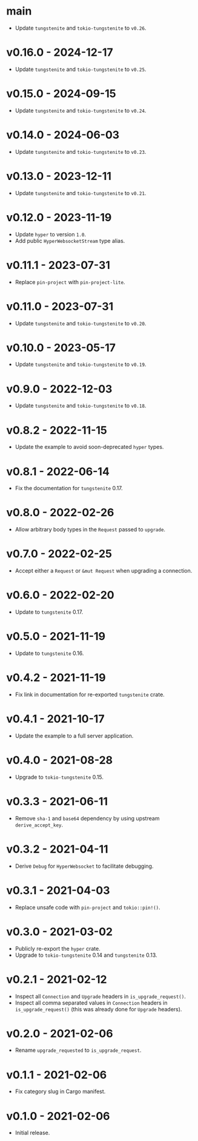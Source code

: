 # main
* Update `tungstenite` and `tokio-tungstenite` to `v0.26`.

# v0.16.0 - 2024-12-17
* Update `tungstenite` and `tokio-tungstenite` to `v0.25`.

# v0.15.0 - 2024-09-15
* Update `tungstenite` and `tokio-tungstenite` to `v0.24`.

# v0.14.0 - 2024-06-03
* Update `tungstenite` and `tokio-tungstenite` to `v0.23`.

# v0.13.0 - 2023-12-11
* Update `tungstenite` and `tokio-tungstenite` to `v0.21`.

# v0.12.0 - 2023-11-19
* Update `hyper` to version `1.0`.
* Add public `HyperWebsocketStream` type alias.

# v0.11.1 - 2023-07-31
* Replace `pin-project` with `pin-project-lite`.

# v0.11.0 - 2023-07-31
* Update `tungstenite` and `tokio-tungstenite` to `v0.20`.

# v0.10.0 - 2023-05-17
* Update `tungstenite` and `tokio-tungstenite` to `v0.19`.

# v0.9.0 - 2022-12-03
* Update `tungstenite` and `tokio-tungstenite` to `v0.18`.

# v0.8.2 - 2022-11-15
* Update the example to avoid soon-deprecated `hyper` types.

# v0.8.1 - 2022-06-14
* Fix the documentation for `tungstenite` 0.17.

# v0.8.0 - 2022-02-26
* Allow arbitrary body types in the `Request` passed to `upgrade`.

# v0.7.0 - 2022-02-25
* Accept either a `Request` or `&mut Request` when upgrading a connection.

# v0.6.0 - 2022-02-20
* Update to `tungstenite` 0.17.

# v0.5.0 - 2021-11-19
* Update to `tungstenite` 0.16.

# v0.4.2 - 2021-11-19
* Fix link in documentation for re-exported `tungstenite` crate.

# v0.4.1 - 2021-10-17
* Update the example to a full server application.

# v0.4.0 - 2021-08-28
* Upgrade to `tokio-tungstenite` 0.15.

# v0.3.3 - 2021-06-11
* Remove `sha-1` and `base64` dependency by using upstream `derive_accept_key`.

# v0.3.2 - 2021-04-11
* Derive `Debug` for `HyperWebsocket` to facilitate debugging.

# v0.3.1 - 2021-04-03
* Replace unsafe code with `pin-project` and `tokio::pin!()`.

# v0.3.0 - 2021-03-02
* Publicly re-export the `hyper` crate.
* Upgrade to `tokio-tungstenite` 0.14 and `tungstenite` 0.13.

# v0.2.1 - 2021-02-12
* Inspect all `Connection` and `Upgrade` headers in `is_upgrade_request()`.
* Inspect all comma separated values in `Connection` headers in `is_upgrade_request()` (this was already done for `Upgrade` headers).

# v0.2.0 - 2021-02-06
* Rename `upgrade_requested` to `is_upgrade_request`.

# v0.1.1 - 2021-02-06
* Fix category slug in Cargo manifest.

# v0.1.0 - 2021-02-06
* Initial release.
